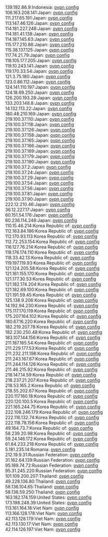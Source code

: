 139.192.86.9:Indonesia: [ovpn config](vpn/139_192_86_9.ovpn)  
106.163.208.141:Japan: [ovpn config](vpn/106_163_208_141.ovpn)  
111.217.65.191:Japan: [ovpn config](vpn/111_217_65_191.ovpn)  
113.147.46.126:Japan: [ovpn config](vpn/113_147_46_126.ovpn)  
114.181.227.248:Japan: [ovpn config](vpn/114_181_227_248.ovpn)  
114.181.41.138:Japan: [ovpn config](vpn/114_181_41_138.ovpn)  
114.187.145.63:Japan: [ovpn config](vpn/114_187_145_63.ovpn)  
115.177.210.88:Japan: [ovpn config](vpn/115_177_210_88.ovpn)  
115.38.137.125:Japan: [ovpn config](vpn/115_38_137_125.ovpn)  
117.74.21.79:Japan: [ovpn config](vpn/117_74_21_79.ovpn)  
118.105.177.205:Japan: [ovpn config](vpn/118_105_177_205.ovpn)  
119.10.243.141:Japan: [ovpn config](vpn/119_10_243_141.ovpn)  
119.170.33.54:Japan: [ovpn config](vpn/119_170_33_54.ovpn)  
121.3.75.180:Japan: [ovpn config](vpn/121_3_75_180.ovpn)  
123.0.86.112:Japan: [ovpn config](vpn/123_0_86_112.ovpn)  
124.141.110.197:Japan: [ovpn config](vpn/124_141_110_197.ovpn)  
124.18.69.250:Japan: [ovpn config](vpn/124_18_69_250.ovpn)  
126.200.193.28:Japan: [ovpn config](vpn/126_200_193_28.ovpn)  
133.203.148.8:Japan: [ovpn config](vpn/133_203_148_8.ovpn)  
14.132.113.22:Japan: [ovpn config](vpn/14_132_113_22.ovpn)  
180.48.210.169:Japan: [ovpn config](vpn/180_48_210_169.ovpn)  
219.100.37.110:Japan: [ovpn config](vpn/219_100_37_110.ovpn)  
219.100.37.118:Japan: [ovpn config](vpn/219_100_37_118.ovpn)  
219.100.37.126:Japan: [ovpn config](vpn/219_100_37_126.ovpn)  
219.100.37.158:Japan: [ovpn config](vpn/219_100_37_158.ovpn)  
219.100.37.165:Japan: [ovpn config](vpn/219_100_37_165.ovpn)  
219.100.37.166:Japan: [ovpn config](vpn/219_100_37_166.ovpn)  
219.100.37.169:Japan: [ovpn config](vpn/219_100_37_169.ovpn)  
219.100.37.179:Japan: [ovpn config](vpn/219_100_37_179.ovpn)  
219.100.37.190:Japan: [ovpn config](vpn/219_100_37_190.ovpn)  
219.100.37.2:Japan: [ovpn config](vpn/219_100_37_2.ovpn)  
219.100.37.24:Japan: [ovpn config](vpn/219_100_37_24.ovpn)  
219.100.37.29:Japan: [ovpn config](vpn/219_100_37_29.ovpn)  
219.100.37.54:Japan: [ovpn config](vpn/219_100_37_54.ovpn)  
219.100.37.56:Japan: [ovpn config](vpn/219_100_37_56.ovpn)  
219.100.37.81:Japan: [ovpn config](vpn/219_100_37_81.ovpn)  
219.100.37.90:Japan: [ovpn config](vpn/219_100_37_90.ovpn)  
222.12.210.46:Japan: [ovpn config](vpn/222_12_210_46.ovpn)  
36.12.227.17:Japan: [ovpn config](vpn/36_12_227_17.ovpn)  
60.151.54.176:Japan: [ovpn config](vpn/60_151_54_176.ovpn)  
60.236.114.248:Japan: [ovpn config](vpn/60_236_114_248.ovpn)  
110.15.46.214:Korea Republic of: [ovpn config](vpn/110_15_46_214.ovpn)  
112.163.84.186:Korea Republic of: [ovpn config](vpn/112_163_84_186.ovpn)  
112.170.93.113:Korea Republic of: [ovpn config](vpn/112_170_93_113.ovpn)  
112.72.253.154:Korea Republic of: [ovpn config](vpn/112_72_253_154.ovpn)  
116.127.76.214:Korea Republic of: [ovpn config](vpn/116_127_76_214.ovpn)  
118.176.174.110:Korea Republic of: [ovpn config](vpn/118_176_174_110.ovpn)  
118.33.42.13:Korea Republic of: [ovpn config](vpn/118_33_42_13.ovpn)  
119.197.119.93:Korea Republic of: [ovpn config](vpn/119_197_119_93.ovpn)  
121.124.205.58:Korea Republic of: [ovpn config](vpn/121_124_205_58.ovpn)  
121.161.155.170:Korea Republic of: [ovpn config](vpn/121_161_155_170.ovpn)  
121.177.30.53:Korea Republic of: [ovpn config](vpn/121_177_30_53.ovpn)  
121.182.174.204:Korea Republic of: [ovpn config](vpn/121_182_174_204.ovpn)  
121.182.69.100:Korea Republic of: [ovpn config](vpn/121_182_69_100.ovpn)  
121.191.59.45:Korea Republic of: [ovpn config](vpn/121_191_59_45.ovpn)  
125.138.9.206:Korea Republic of: [ovpn config](vpn/125_138_9_206.ovpn)  
14.192.94.230:Korea Republic of: [ovpn config](vpn/14_192_94_230.ovpn)  
175.117.170.119:Korea Republic of: [ovpn config](vpn/175_117_170_119.ovpn)  
175.207.164.102:Korea Republic of: [ovpn config](vpn/175_207_164_102.ovpn)  
180.67.16.220:Korea Republic of: [ovpn config](vpn/180_67_16_220.ovpn)  
182.219.207.78:Korea Republic of: [ovpn config](vpn/182_219_207_78.ovpn)  
182.230.250.48:Korea Republic of: [ovpn config](vpn/182_230_250_48.ovpn)  
183.107.144.156:Korea Republic of: [ovpn config](vpn/183_107_144_156.ovpn)  
211.187.165.54:Korea Republic of: [ovpn config](vpn/211_187_165_54.ovpn)  
211.229.177.53:Korea Republic of: [ovpn config](vpn/211_229_177_53.ovpn)  
211.232.211.198:Korea Republic of: [ovpn config](vpn/211_232_211_198.ovpn)  
211.243.167.67:Korea Republic of: [ovpn config](vpn/211_243_167_67.ovpn)  
211.244.114.126:Korea Republic of: [ovpn config](vpn/211_244_114_126.ovpn)  
211.46.215.92:Korea Republic of: [ovpn config](vpn/211_46_215_92.ovpn)  
218.147.14.59:Korea Republic of: [ovpn config](vpn/218_147_14_59.ovpn)  
218.237.21.207:Korea Republic of: [ovpn config](vpn/218_237_21_207.ovpn)  
218.53.165.2:Korea Republic of: [ovpn config](vpn/218_53_165_2.ovpn)  
218.55.202.67:Korea Republic of: [ovpn config](vpn/218_55_202_67.ovpn)  
220.117.160.18:Korea Republic of: [ovpn config](vpn/220_117_160_18.ovpn)  
220.120.100.5:Korea Republic of: [ovpn config](vpn/220_120_100_5.ovpn)  
221.165.244.75:Korea Republic of: [ovpn config](vpn/221_165_244_75.ovpn)  
222.108.246.179:Korea Republic of: [ovpn config](vpn/222_108_246_179.ovpn)  
222.116.132.74:Korea Republic of: [ovpn config](vpn/222_116_132_74.ovpn)  
222.118.78.156:Korea Republic of: [ovpn config](vpn/222_118_78_156.ovpn)  
49.164.73.7:Korea Republic of: [ovpn config](vpn/49_164_73_7.ovpn)  
58.239.20.98:Korea Republic of: [ovpn config](vpn/58_239_20_98.ovpn)  
59.24.146.172:Korea Republic of: [ovpn config](vpn/59_24_146_172.ovpn)  
61.84.233.218:Korea Republic of: [ovpn config](vpn/61_84_233_218.ovpn)  
5.181.235.14:Romania: [ovpn config](vpn/5_181_235_14.ovpn)  
212.19.9.31:Russian Federation: [ovpn config](vpn/212_19_9_31.ovpn)  
31.162.64.139:Russian Federation: [ovpn config](vpn/31_162_64_139.ovpn)  
95.189.74.72:Russian Federation: [ovpn config](vpn/95_189_74_72.ovpn)  
95.31.245.220:Russian Federation: [ovpn config](vpn/95_31_245_220.ovpn)  
101.109.200.207:Thailand: [ovpn config](vpn/101_109_200_207.ovpn)  
49.228.136.80:Thailand: [ovpn config](vpn/49_228_136_80.ovpn)  
58.136.104.65:Thailand: [ovpn config](vpn/58_136_104_65.ovpn)  
58.136.59.250:Thailand: [ovpn config](vpn/58_136_59_250.ovpn)  
163.182.174.159:United States: [ovpn config](vpn/163_182_174_159.ovpn)  
173.198.248.39:United States: [ovpn config](vpn/173_198_248_39.ovpn)  
113.161.164.18:Viet Nam: [ovpn config](vpn/113_161_164_18.ovpn)  
113.166.128.178:Viet Nam: [ovpn config](vpn/113_166_128_178.ovpn)  
42.113.128.179:Viet Nam: [ovpn config](vpn/42_113_128_179.ovpn)  
42.113.130.17:Viet Nam: [ovpn config](vpn/42_113_130_17.ovpn)  
42.114.126.197:Viet Nam: [ovpn config](vpn/42_114_126_197.ovpn)  
